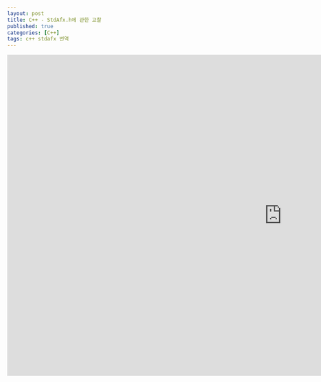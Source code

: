 ```yaml
---
layout: post
title: C++ - StdAfx.h에 관한 고찰
published: true
categories: [C++]
tags: c++ stdafx 번역
---
```

<iframe src="https://docs.google.com/presentation/d/e/2PACX-1vRcAxKiA8QqxMTg04RLmyvKGQaazvS6oBKOsYN_QbIMbbfL8aEtKMUIzaFYCrQxDt1ffjGaYFKJ4z7q/embed?start=false&loop=false&delayms=3000" frameborder="0" width="1280" height="749" allowfullscreen="true" mozallowfullscreen="true" webkitallowfullscreen="true"></iframe>  
  